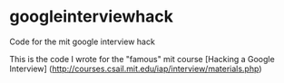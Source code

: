 googleinterviewhack
===================

Code for the mit google interview hack

This is the code I wrote for the "famous" mit course [Hacking a Google Interview] (http://courses.csail.mit.edu/iap/interview/materials.php)
